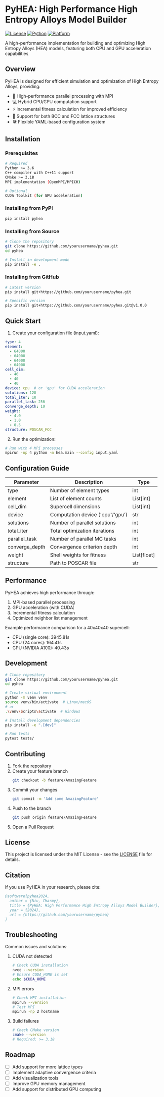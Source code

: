 # PyHEA: High Performance High Entropy Alloys Model Builder

[![License](https://img.shields.io/badge/License-LGPL3.0-blue.svg)](LICENSE)
[![Python](https://img.shields.io/badge/python-3.7%2B-blue)](https://www.python.org)
[![Platform](https://img.shields.io/badge/platform-linux%20%7C%20macos-lightgrey)](https://github.com/yourusername/pyhea)

A high-performance implementation for building and optimizing High Entropy Alloys (HEA) models, featuring both CPU and GPU acceleration capabilities.

## Overview

PyHEA is designed for efficient simulation and optimization of High Entropy Alloys, providing:

- 🚀 High-performance parallel processing with MPI
- 💻 Hybrid CPU/GPU computation support
- ⚡ Incremental fitness calculation for improved efficiency
- 🔮 Support for both BCC and FCC lattice structures
- 🛠 Flexible YAML-based configuration system

## Installation

### Prerequisites

```bash
# Required
Python >= 3.6
C++ compiler with C++11 support
CMake >= 3.18
MPI implementation (OpenMPI/MPICH)

# Optional
CUDA Toolkit (for GPU acceleration)
```

### Installing from PyPI

```bash
pip install pyhea
```

### Installing from Source

```bash
# Clone the repository
git clone https://github.com/yourusername/pyhea.git
cd pyhea

# Install in development mode
pip install -e .
```

### Installing from GitHub

```bash
# Latest version
pip install git+https://github.com/yourusername/pyhea.git

# Specific version
pip install git+https://github.com/yourusername/pyhea.git@v1.0.0
```

## Quick Start

1. Create your configuration file (input.yaml):

```yaml
type: 4
element:
  - 64000
  - 64000
  - 64000
  - 64000
cell_dim:
  - 40
  - 40
  - 40
device: cpu  # or 'gpu' for CUDA acceleration
solutions: 128
total_iter: 10
parallel_task: 256
converge_depth: 10
weight:
  - 4.0
  - 1.0
  - 0.5
structure: POSCAR_FCC
```

2. Run the optimization:

```bash
# Run with 4 MPI processes
mpirun -np 4 python -m hea.main --config input.yaml
```

## Configuration Guide

| Parameter | Description | Type |
|-----------|-------------|------|
| type | Number of element types | int |
| element | List of element counts | List[int] |
| cell_dim | Supercell dimensions | List[int] |
| device | Computation device ('cpu'/'gpu') | str |
| solutions | Number of parallel solutions | int |
| total_iter | Total optimization iterations | int |
| parallel_task | Number of parallel MC tasks | int |
| converge_depth | Convergence criterion depth | int |
| weight | Shell weights for fitness | List[float] |
| structure | Path to POSCAR file | str |

## Performance

PyHEA achieves high performance through:

1. MPI-based parallel processing
2. GPU acceleration (with CUDA)
3. Incremental fitness calculation
4. Optimized neighbor list management

Example performance comparison for a 40x40x40 supercell:
- CPU (single core): 3945.81s
- CPU (24 cores): 164.41s
- GPU (NVIDIA A100): 40.43s

## Development

```bash
# Clone repository
git clone https://github.com/yourusername/pyhea.git
cd pyhea

# Create virtual environment
python -m venv venv
source venv/bin/activate  # Linux/macOS
# or
.\venv\Scripts\activate  # Windows

# Install development dependencies
pip install -e ".[dev]"

# Run tests
pytest tests/
```

## Contributing

1. Fork the repository
2. Create your feature branch
   ```bash
   git checkout -b feature/AmazingFeature
   ```
3. Commit your changes
   ```bash
   git commit -m 'Add some AmazingFeature'
   ```
4. Push to the branch
   ```bash
   git push origin feature/AmazingFeature
   ```
5. Open a Pull Request

## License

This project is licensed under the MIT License - see the [LICENSE](LICENSE) file for details.

## Citation

If you use PyHEA in your research, please cite:

```bibtex
@software{pyhea2024,
  author = {Niu, Charmy},
  title = {PyHEA: High Performance High Entropy Alloys Model Builder},
  year = {2024},
  url = {https://github.com/yourusername/pyhea}
}
```

## Troubleshooting

Common issues and solutions:

1. CUDA not detected
   ```bash
   # Check CUDA installation
   nvcc --version
   # Ensure CUDA_HOME is set
   echo $CUDA_HOME
   ```

2. MPI errors
   ```bash
   # Check MPI installation
   mpirun --version
   # Test MPI
   mpirun -np 2 hostname
   ```

3. Build failures
   ```bash
   # Check CMake version
   cmake --version
   # Required: >= 3.18
   ```

## Roadmap

- [ ] Add support for more lattice types
- [ ] Implement adaptive convergence criteria
- [ ] Add visualization tools
- [ ] Improve GPU memory management
- [ ] Add support for distributed GPU computing
